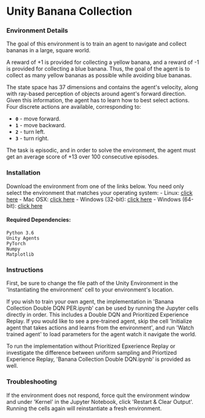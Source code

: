 # Unity Banana Collection

### Environment Details

The goal of this environment is to train an agent to navigate and collect bananas in a large, square world.

A reward of +1 is provided for collecting a yellow banana, and a reward of -1 is provided for collecting a blue banana.  Thus, the goal of the agent is to collect as many yellow bananas as possible while avoiding blue bananas.  

The state space has 37 dimensions and contains the agent's velocity, along with ray-based perception of objects around agent's forward direction.  Given this information, the agent has to learn how to best select actions.  Four discrete actions are available, corresponding to:
- **`0`** - move forward.
- **`1`** - move backward.
- **`2`** - turn left.
- **`3`** - turn right.

The task is episodic, and in order to solve the environment, the agent must get an average score of +13 over 100 consecutive episodes.

### Installation

Download the environment from one of the links below.  You need only select the environment that matches your operating system:
    - Linux: [click here](https://s3-us-west-1.amazonaws.com/udacity-drlnd/P1/Banana/Banana_Linux.zip)
    - Mac OSX: [click here](https://s3-us-west-1.amazonaws.com/udacity-drlnd/P1/Banana/Banana.app.zip)
    - Windows (32-bit): [click here](https://s3-us-west-1.amazonaws.com/udacity-drlnd/P1/Banana/Banana_Windows_x86.zip)
    - Windows (64-bit): [click here](https://s3-us-west-1.amazonaws.com/udacity-drlnd/P1/Banana/Banana_Windows_x86_64.zip)
    
#### Required Dependencies:
    Python 3.6
    Unity Agents
    PyTorch
    Numpy
    Matplotlib
    
### Instructions

First, be sure to change the file path of the Unity Environment in the 'Instantiating the environment' cell to your environment's location.

If you wish to train your own agent, the implementation in 'Banana Collection Double DQN PER.ipynb' can be used by running the Jupyter cells directly in order. This includes a Double DQN and Prioritized Experience Replay. If you would like to see a pre-trained agent, skip the cell 'Initialize agent that takes actions and learns from the environment', and run 'Watch trained agent' to load parameters for the agent watch it navigate the world.

To run the implementation without Prioritized Epxerience Replay or investigate the difference between uniform sampling and Priortized Experience Replay, 'Banana Collection Double DQN.ipynb' is provided as well.

### Troubleshooting

If the environment does not respond, force quit the environment window and under 'Kernel' in the Jupyter Notebook, click 'Restart & Clear Output'. Running the cells again will reinstantiate a fresh environment.